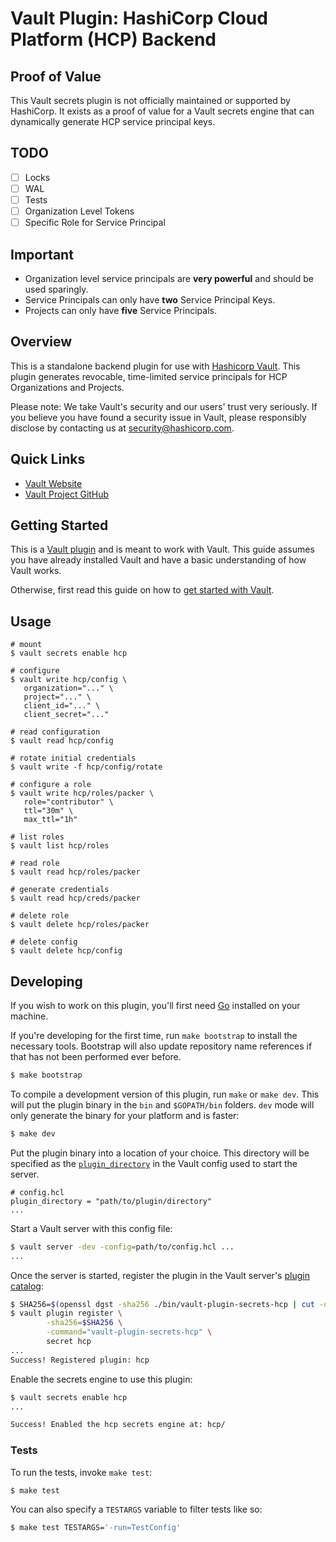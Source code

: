 # Vault Plugin: HashiCorp Cloud Platform (HCP) Backend

## Proof of Value
This Vault secrets plugin is not officially maintained or supported by HashiCorp. It exists as a proof of value for a Vault secrets engine
that can dynamically generate HCP service principal keys.

## TODO
- [ ] Locks
- [ ] WAL
- [ ] Tests
- [ ] Organization Level Tokens
- [ ] Specific Role for Service Principal

## Important
- Organization level service principals are **very powerful** and should be used sparingly.
- Service Principals can only have **two** Service Principal Keys.
- Projects can only have **five** Service Principals.

## Overview
This is a standalone backend plugin for use with [Hashicorp
Vault](https://www.github.com/hashicorp/vault). This plugin generates revocable, time-limited service principals for HCP Organizations and Projects.

Please note: We take Vault's security and our users' trust very seriously. If
you believe you have found a security issue in Vault, please responsibly
disclose by contacting us at [security@hashicorp.com](mailto:security@hashicorp.com).

## Quick Links

- [Vault Website](https://developer.hashicorp.com/vault)
- [Vault Project GitHub](https://www.github.com/hashicorp/vault)

[//]: <> (Include any other quick links relevant to your plugin)

## Getting Started

This is a [Vault plugin](https://developer.hashicorp.com/vault/docs/plugins)
and is meant to work with Vault. This guide assumes you have already installed
Vault and have a basic understanding of how Vault works.

Otherwise, first read this guide on how to [get started with
Vault](https://developer.hashicorp.com/vault/tutorials/getting-started/getting-started-install).


## Usage

```shell
# mount
$ vault secrets enable hcp

# configure
$ vault write hcp/config \
   organization="..." \
   project="..." \
   client_id="..." \
   client_secret="..."

# read configuration
$ vault read hcp/config

# rotate initial credentials
$ vault write -f hcp/config/rotate

# configure a role
$ vault write hcp/roles/packer \
   role="contributor" \
   ttl="30m" \
   max_ttl="1h"

# list roles
$ vault list hcp/roles

# read role
$ vault read hcp/roles/packer

# generate credentials
$ vault read hcp/creds/packer

# delete role
$ vault delete hcp/roles/packer

# delete config
$ vault delete hcp/config
```

## Developing

If you wish to work on this plugin, you'll first need
[Go](https://www.golang.org) installed on your machine.

If you're developing for the first time, run `make bootstrap` to install the
necessary tools. Bootstrap will also update repository name references if that
has not been performed ever before.

```sh
$ make bootstrap
```

To compile a development version of this plugin, run `make` or `make dev`.
This will put the plugin binary in the `bin` and `$GOPATH/bin` folders. `dev`
mode will only generate the binary for your platform and is faster:

```sh
$ make dev
```

Put the plugin binary into a location of your choice. This directory
will be specified as the [`plugin_directory`](https://developer.hashicorp.com/vault/docs/configuration#plugin_directory)
in the Vault config used to start the server.

```hcl
# config.hcl
plugin_directory = "path/to/plugin/directory"
...
```

Start a Vault server with this config file:

```sh
$ vault server -dev -config=path/to/config.hcl ...
...
```

Once the server is started, register the plugin in the Vault server's [plugin catalog](https://developer.hashicorp.com/vault/docs/plugins/plugin-architecture#plugin-catalog):

```sh
$ SHA256=$(openssl dgst -sha256 ./bin/vault-plugin-secrets-hcp | cut -d ' ' -f2)
$ vault plugin register \
        -sha256=$SHA256 \
        -command="vault-plugin-secrets-hcp" \
        secret hcp
...
Success! Registered plugin: hcp
```

Enable the secrets engine to use this plugin:

```sh
$ vault secrets enable hcp
...

Success! Enabled the hcp secrets engine at: hcp/
```

### Tests

To run the tests, invoke `make test`:

```sh
$ make test
```

You can also specify a `TESTARGS` variable to filter tests like so:

```sh
$ make test TESTARGS='-run=TestConfig'
```
